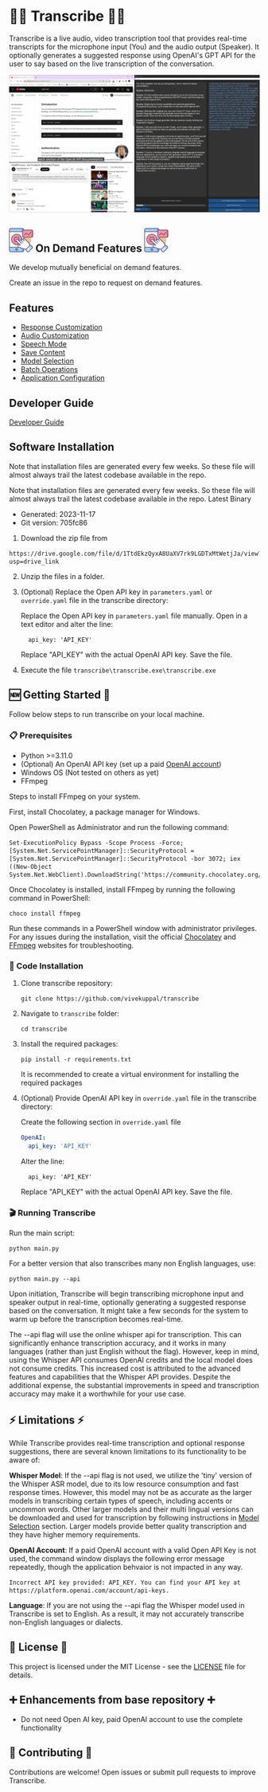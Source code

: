 
# 👂🏻️ Transcribe ✍🏼️

Transcribe is a live audio, video transcription tool that provides real-time transcripts for the microphone input (You) and the audio output (Speaker). It optionally generates a suggested response using OpenAI's GPT API for the user to say based on the live transcription of the conversation.

![Screenshot](assets/Screenshot.png)

## ![Alt text](assets/on-demand-service-48.png) On Demand Features ![Alt text](assets/on-demand-service-48.png) ##
We develop mutually beneficial on demand features.

Create an issue in the repo to request on demand features.

## Features ##
- [Response Customization](./docs/ResponseCustomization.md)
- [Audio Customization](./docs/AudioCustomization.md)
- [Speech Mode](./docs/SpeechMode.md)
- [Save Content](./docs/SaveContent.md)
- [Model Selection](./docs/ModelSelection.md)
- [Batch Operations](./docs/BatchOperations.md)
- [Application Configuration](./docs/AppConfig.md)

## Developer Guide ##
[Developer Guide](./docs/DeveloperGuide.md)


## Software Installation

Note that installation files are generated every few weeks. So these file will almost always trail the latest codebase available in the repo.

Note that installation files are generated every few weeks. So these file will almost always trail the latest codebase available in the repo.
Latest Binary
- Generated: 2023-11-17
- Git version: 705fc86

1. Download the zip file from
```
https://drive.google.com/file/d/1TtdEkzQyxA8UaXV7rk9LGDTxMtWetjJa/view?usp=drive_link
```
2. Unzip the files in a folder.

3. (Optional) Replace the Open API key in `parameters.yaml` or `override.yaml` file in the transcribe directory:

   Replace the Open API key in `parameters.yaml` file manually. Open in a text editor and alter the line:

      ```
        api_key: 'API_KEY'
      ```
      Replace "API_KEY" with the actual OpenAI API key. Save the file.

4. Execute the file `transcribe\transcribe.exe\transcribe.exe`

## 🆕 Getting Started 🥇

Follow below steps to run transcribe on your local machine.

### 📋 Prerequisites

- Python >=3.11.0
- (Optional) An OpenAI API key (set up a paid [OpenAI account](https://platform.openai.com/))
- Windows OS (Not tested on others as yet)
- FFmpeg

Steps to install FFmpeg on your system.

First, install Chocolatey, a package manager for Windows.

Open PowerShell as Administrator and run the following command:
```
Set-ExecutionPolicy Bypass -Scope Process -Force; [System.Net.ServicePointManager]::SecurityProtocol = [System.Net.ServicePointManager]::SecurityProtocol -bor 3072; iex ((New-Object System.Net.WebClient).DownloadString('https://community.chocolatey.org/install.ps1'))
```
Once Chocolatey is installed, install FFmpeg by running the following command in PowerShell:
```
choco install ffmpeg
```
Run these commands in a PowerShell window with administrator privileges. For any issues during the installation, visit the official [Chocolatey](https://chocolatey.org/) and [FFmpeg](https://ffmpeg.org/) websites for troubleshooting.

### 🔧 Code Installation

1. Clone transcribe repository:

   ```
   git clone https://github.com/vivekuppal/transcribe
   ```

2. Navigate to `transcribe` folder:

   ```
   cd transcribe
   ```

3. Install the required packages:

   ```
   pip install -r requirements.txt
   ```
   
   It is recommended to create a virtual environment for installing the required packages
   
4. (Optional) Provide OpenAI API key in `override.yaml` file in the transcribe directory:

   Create the following section in `override.yaml` file
   ```yaml
   OpenAI:
     api_key: 'API_KEY'
   ```
   Alter the line:
   
      ```
        api_key: 'API_KEY'
      ```
      Replace "API_KEY" with the actual OpenAI API key. Save the file.


### 🎬 Running Transcribe

Run the main script:

```
python main.py
```

For a better version that also transcribes many non English languages, use:

```
python main.py --api
```

Upon initiation, Transcribe will begin transcribing microphone input and speaker output in real-time, optionally generating a suggested response based on the conversation. It might take a few seconds for the system to warm up before the transcription becomes real-time.

The --api flag will use the online whisper api for transcription. This can significantly enhance transcription  accuracy, and it works in many languages (rather than just English without the flag). However, keep in mind, using the Whisper API consumes OpenAI credits and the local model does not consume credits. This increased cost is attributed to the advanced features and capabilities that the Whisper API provides. Despite the additional expense, the substantial improvements in speed and transcription accuracy may make it a worthwhile for your use case.

## ⚡️ Limitations ⚡️

While Transcribe provides real-time transcription and optional response suggestions, there are several known limitations to its functionality to be aware of:

**Whisper Model**: If the --api flag is not used, we utilize the 'tiny' version of the Whisper ASR model, due to its low resource consumption and fast response times. However, this model may not be as accurate as the larger models in transcribing certain types of speech, including accents or uncommon words. Other larger models and their multi lingual versions can be downloaded and used for transcription by following instructions in [Model Selection](./docs/ModelSelection.md) section. Larger models provide better quality transcription and they have higher memory requirements.

**OpenAI Account**: If a paid OpenAI account with a valid Open API Key is not used, the command window displays the following error message repeatedly, though the application behvaior is not impacted in any way.
```
Incorrect API key provided: API_KEY. You can find your API key at https://platform.openai.com/account/api-keys.
```

**Language**: If you are not using the --api flag the Whisper model used in Transcribe is set to English. As a result, it may not accurately transcribe non-English languages or dialects. 

## 👤 License 📖
This project is licensed under the MIT License - see the [LICENSE](LICENSE) file for details.

## ➕ Enhancements from base repository ➕
- Do not need Open AI key, paid OpenAI account to use the complete functionality


## 🤝 Contributing 🤝

Contributions are welcome! Open issues or submit pull requests to improve Transcribe.
